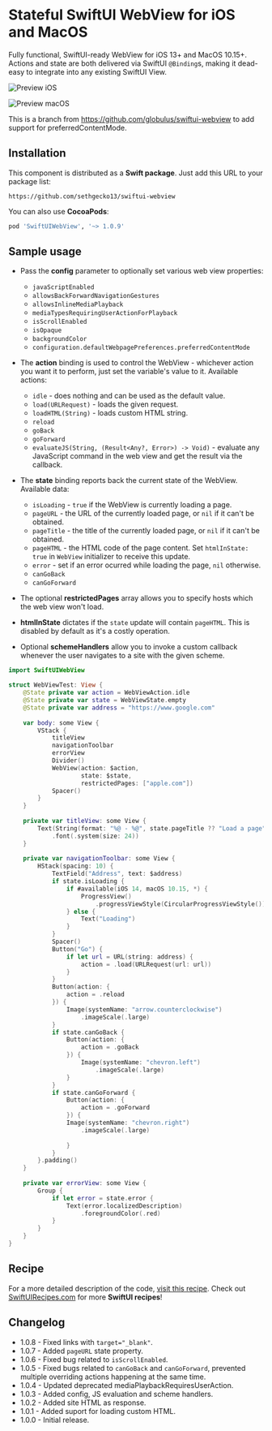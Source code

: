 # Stateful SwiftUI WebView for iOS and MacOS

Fully functional, SwiftUI-ready WebView for iOS 13+ and MacOS 10.15+. Actions and state are both delivered via SwiftUI `@Binding`s, making it dead-easy to integrate into any existing SwiftUI View.

![Preview iOS](https://github.com/globulus/swiftui-webview/blob/main/Images/preview_ios.gif?raw=true)

![Preview macOS](https://github.com/globulus/swiftui-webview/blob/main/Images/preview_macos.gif?raw=true)

This is a branch from https://github.com/globulus/swiftui-webview to add support for preferredContentMode.


## Installation

This component is distributed as a **Swift package**. Just add this URL to your package list:

```text
https://github.com/sethgecko13/swiftui-webview
```

You can also use **CocoaPods**:

```ruby
pod 'SwiftUIWebView', '~> 1.0.9'
```

## Sample usage

* Pass the **config** parameter to optionally set various web view properties:
  + `javaScriptEnabled`
  + `allowsBackForwardNavigationGestures`
  + `allowsInlineMediaPlayback`
  + `mediaTypesRequiringUserActionForPlayback`
  + `isScrollEnabled`
  + `isOpaque`
  + `backgroundColor`
  + `configuration.defaultWebpagePreferences.preferredContentMode`

 * The **action** binding is used to control the WebView - whichever action you want it to perform, just set the variable's value to it. Available actions:
   + `idle` - does nothing and can be used as the default value.
   + `load(URLRequest)` - loads the given request.
   + `loadHTML(String)` - loads custom HTML string.
   + `reload`
   + `goBack`
   + `goForward`
   + `evaluateJS(String, (Result<Any?, Error>) -> Void)` - evaluate any JavaScript command in the web view and get the result via the callback.
 * The **state** binding reports back the current state of the WebView. Available data:
   + `isLoading` - `true` if the WebView is currently loading a page.
   + `pageURL` - the URL of the currently loaded page, or `nil` if it can't be obtained.
   + `pageTitle` - the title of the currently loaded page, or `nil` if it can't be obtained.
   + `pageHTML` - the HTML code of the page content. Set `htmlInState: true` in `WebView` initializer to receive this update.
   + `error` - set if an error ocurred while loading the page, `nil` otherwise.
   + `canGoBack`
   + `canGoForward`
 * The optional **restrictedPages** array allows you to specify hosts which the web view won't load.
 * **htmlInState** dictates if the `state` update will contain `pageHTML`. This is disabled by default as it's a costly operation.
 * Optional **schemeHandlers** allow you to invoke a custom callback whenever the user navigates to a site with the given scheme.

```swift
import SwiftUIWebView

struct WebViewTest: View {
    @State private var action = WebViewAction.idle
    @State private var state = WebViewState.empty
    @State private var address = "https://www.google.com"
    
    var body: some View {
        VStack {
            titleView
            navigationToolbar
            errorView
            Divider()
            WebView(action: $action,
                    state: $state,
                    restrictedPages: ["apple.com"])
            Spacer()
        }
    }
    
    private var titleView: some View {
        Text(String(format: "%@ - %@", state.pageTitle ?? "Load a page", state.pageURL ?? "No URL"))
            .font(.system(size: 24))
    }
    
    private var navigationToolbar: some View {
        HStack(spacing: 10) {
            TextField("Address", text: $address)
            if state.isLoading {
                if #available(iOS 14, macOS 10.15, *) {
                    ProgressView()
                        .progressViewStyle(CircularProgressViewStyle())
                } else {
                    Text("Loading")
                }
            }
            Spacer()
            Button("Go") {
                if let url = URL(string: address) {
                    action = .load(URLRequest(url: url))
                }
            }
            Button(action: {
                action = .reload
            }) {
                Image(systemName: "arrow.counterclockwise")
                    .imageScale(.large)
            }
            if state.canGoBack {
                Button(action: {
                    action = .goBack
                }) {
                    Image(systemName: "chevron.left")
                        .imageScale(.large)
                }
            }
            if state.canGoForward {
                Button(action: {
                    action = .goForward
                }) {
                Image(systemName: "chevron.right")
                    .imageScale(.large)
                    
                }
            }
        }.padding()
    }
    
    private var errorView: some View {
        Group {
            if let error = state.error {
                Text(error.localizedDescription)
                    .foregroundColor(.red)
            }
        }
    }
}
```

## Recipe

For a more detailed description of the code, [visit this recipe](https://swiftuirecipes.com/blog/webview-in-swiftui). Check out [SwiftUIRecipes.com](https://swiftuirecipes.com) for more **SwiftUI recipes**!

## Changelog

* 1.0.8 - Fixed links with `target="_blank"`.
* 1.0.7 - Added `pageURL` state property.
* 1.0.6 - Fixed bug related to `isScrollEnabled`.
* 1.0.5 - Fixed bugs related to `canGoBack` and `canGoForward`, prevented multiple overriding actions happening at the same time.
* 1.0.4 - Updated deprecated mediaPlaybackRequiresUserAction.
* 1.0.3 - Added config, JS evaluation and scheme handlers.
* 1.0.2 - Added site HTML as response.
* 1.0.1 - Added suport for loading custom HTML.
* 1.0.0 - Initial release.
